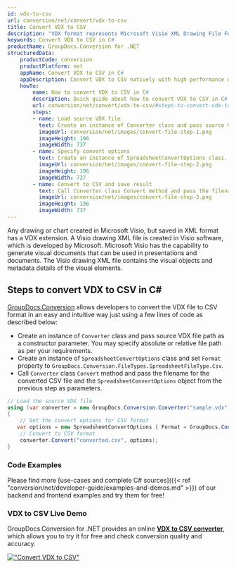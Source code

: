 ```yaml
---
id: vdx-to-csv
url: conversion/net/convert/vdx-to-csv
title: Convert VDX to CSV
description: "VDX format represents Microsoft Visio XML Drawing File Format with .vdx extension. Learn how to convert VDX to CSV file programmatically in C# language using GroupDocs.Conversion for .NET library."
keywords: Convert VDX to CSV in C#
productName: GroupDocs.Conversion for .NET
structuredData:
    productCode: conversion
    productPlatform: net
    appName: Convert VDX to CSV in C#
    appDescription: Convert VDX to CSV natively with high performance using C# language and server side GroupDocs.Conversion for .NET APIs, without the use of any software like Microsoft or Open Office.
    howTo:
        name: How to convert VDX to CSV in C# 
        description: Quick guide about how to convert VDX to CSV in C# with high performance and accuracy.
        url: conversion/net/convert/vdx-to-csv/#steps-to-convert-vdx-to-csv-in-c
        steps:
        - name: Load source VDX file 
          text: Create an instance of Converter class and pass source VDX file path as a constructor parameter. You may specify absolute or relative file path as per your requirements. 
          imageUrl: conversion/net/images/convert-file-step-1.png
          imageHeight: 196
          imageWidth: 737
        - name: Specify convert options 
          text: Create an instance of SpreadsheetConvertOptions class.
          imageUrl: conversion/net/images/convert-file-step-2.png
          imageHeight: 196
          imageWidth: 737
        - name: Convert to CSV and save result 
          text: Call Converter class Convert method and pass the filename for the converted HTML file and the SpreadsheetConvertOptions object from the previous step as parameters.
          imageUrl: conversion/net/images/convert-file-step-3.png
          imageHeight: 196
          imageWidth: 737
---
```


Any drawing or chart created in Microsoft Visio, but saved in XML format has a VDX extension. A Visio drawing XML file is created in Visio software, which is developed by Microsoft. Microsoft Visio has the capability to generate visual documents that can be used in presentations and documents. The Visio drawing XML file contains the visual objects and metadata details of the visual elements.

## Steps to convert VDX to CSV in C#

[GroupDocs.Conversion](https://products.groupdocs.com/conversion/net) allows developers to convert the VDX file to CSV format in an easy and intuitive way just using a few lines of code as described below:

* Create an instance of `Converter` class and pass source VDX file path as a constructor parameter. You may specify absolute or relative file path as per your requirements. 
* Create an instance of `SpreadsheetConvertOptions` class and set `Format` property to `GroupDocs.Conversion.FileTypes.SpreadsheetFileType.Csv`.
* Call `Converter` class `Convert` method and pass the filename for the converted CSV file and the `SpreadsheetConvertOptions` object from the previous step as parameters.

```csharp
// Load the source VDX file
using (var converter = new GroupDocs.Conversion.Converter("sample.vdx"))
{
    // Set the convert options for CSV format
   var options = new SpreadsheetConvertOptions { Format = GroupDocs.Conversion.FileTypes.SpreadsheetFileType.Csv };
    // Convert to CSV format
    converter.Convert("converted.csv", options);
}
```

### Code Examples

Please find more [use-cases and complete C# sources]({{< ref "conversion/net/developer-guide/examples-and-demos.md" >}}) of our backend and frontend examples and try them for free!

### VDX to CSV Live Demo

GroupDocs.Conversion for .NET provides an online [**VDX to CSV converter**](https://products.groupdocs.app/conversion/vdx-to-csv), which allows you to try it for free and check conversion quality and accuracy.

[!["Convert VDX to CSV"](conversion/net/images/convert-to-csv/convert-vdx-to-csv.png)](https://products.groupdocs.app/conversion/vdx-to-csv)